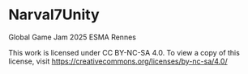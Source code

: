 # Narval7Unity
Global Game Jam 2025 ESMA Rennes

This work is licensed under CC BY-NC-SA 4.0. To view a copy of this license, visit https://creativecommons.org/licenses/by-nc-sa/4.0/
 